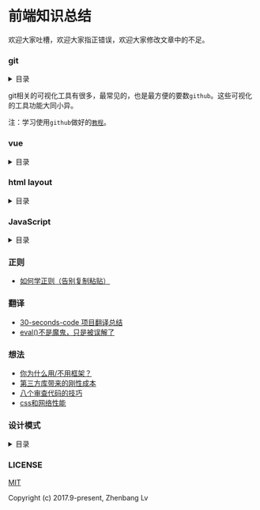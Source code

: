 # 前端知识总结

欢迎大家吐槽，欢迎大家指正错误，欢迎大家修改文章中的不足。

### git

<details>

<summary> 目录 </summary>

* [git 常用命令](https://github.com/lvzhenbang/article/blob/master/git/git-command.md)
* [git 分支操作](https://github.com/lvzhenbang/article/blob/master/git/git-branch.md)
* [git 提交记录操作](https://github.com/lvzhenbang/article/blob/master/git/git-commit.md)
* [git merge vs rebase）](https://github.com/lvzhenbang/article/blob/master/git/git-merge.md)
* [git 打标签](https://github.com/lvzhenbang/article/blob/master/git/git-tag.md)
* [git repository](https://github.com/lvzhenbang/article/blob/master/git/git-repository.md)
* [git 从本地仓库到服务器](https://github.com/lvzhenbang/article/blob/master/git/git-local-server.md)
* [git 技巧使用](https://github.com/lvzhenbang/article/blob/master/git/git-skills.md)

</details>

git相关的可视化工具有很多，最常见的，也是最方便的要数`github`。这些可视化的工具功能大同小异。

注：学习使用`github`做好的[` 教程 `](https://lab.github.com/)。

### vue

<details>

<summary> 目录 </summary>

* [vue-slot 模板应用](https://github.com/lvzhenbang/article/blob/master/vue/vue-slot.html)
* [由路径参数引起的路由问题](https://github.com/lvzhenbang/article/blob/master/vue/route/path-param.md)
* [深入理解vue之组件](https://github.com/lvzhenbang/article/blob/master/vue/doc/render.md)

</details>

### html layout

<details>

<summary> 目录 </summary>

* [dom的发展由来](https://github.com/lvzhenbang/article/blob/master/dom.md)
* [如何实现元素的多列布局](https://github.com/lvzhenbang/article/blob/master/layout/n-clown.md)
* [position定位布局理解,元素的定位关系如absolute-fixed-absolute](https://github.com/lvzhenbang/article/blob/master/layout/position.html)
* [仿excel布局的表格](https://github.com/lvzhenbang/article/blob/master/layout/table.md)
* [移动端页面设计问题导致字体覆盖图标的解决方案](https://github.com/lvzhenbang/article/blob/master/layout/text-icon.md)
* [由字体引起的布局问题及解决方案](https://github.com/lvzhenbang/article/blob/master/layout/text-layout.md)
* [常用的页面布局方案](https://github.com/lvzhenbang/article/blob/master/layout/html-layout.md)
* [dialog新方案](https://github.com/lvzhenbang/article/blob/master/layout/dialog.md)
* [浮动的label](https://github.com/lvzhenbang/article/blob/master/layout/float-label.md)

</details>

### JavaScript

<details>
<summary>目录</summary>

* [js 常用判断及扩展](https://github.com/lvzhenbang/article/blob/master/js/check/index.md)
* [js中的数组，数字，字符串反转](https://github.com/lvzhenbang/article/blob/master/js/js-reverse.md)
* [两个数组之间的几种常见操作](https://github.com/lvzhenbang/article/blob/master/js/twoArry.md)
* [给一个元素同时绑上click和dbclick事件所存在的问题详解](https://github.com/lvzhenbang/article/blob/master/js/single_double_click.md)
* [傻傻的分也分不清楚的property和attribute](https://github.com/lvzhenbang/article/blob/master/js/porp-attr.md)
* [老生常谈之闭包](https://github.com/lvzhenbang/article/blob/master/js/closure.md)
* [我们面试中在被问到闭包这个问题是要注意的几点](https://github.com/lvzhenbang/article/blob/master/js/closure-translate.md)
* [HTML5中的 `data-*` 如何处理数据详解](https://github.com/lvzhenbang/article/blob/master/js/data-attribute.md)
* [this,call和apply(这三个东西，如何牢牢记住)](https://github.com/lvzhenbang/article/blob/master/js/this-call-apply.md)
* [javascript 对象知识点梳理](https://github.com/lvzhenbang/article/blob/master/js/js-object.md)
* [javascript 创建对象的高级用法](https://github.com/lvzhenbang/article/blob/master/js/js-object-1.md)
* [javascript 开发中对象使用注意事项](https://github.com/lvzhenbang/article/blob/master/js/js-object2.md)
* [JavaScript 对象属性高级用法详解](https://github.com/lvzhenbang/article/blob/master/js/js-object3.md)
* [javascript 数组知识点梳理](https://github.com/lvzhenbang/article/blob/master/js/js-array.md)
* [JS 数组知识点梳理(二）](https://github.com/lvzhenbang/article/blob/master/js/js-array2.md)
* [JS 数组知识点梳理(三）](https://github.com/lvzhenbang/article/blob/master/js/js-array3.md)
* [javascript 函数知识点梳理](https://github.com/lvzhenbang/article/blob/master/js/js-function.md)
* [JS开发中函数知识点梳理(二）](https://github.com/lvzhenbang/article/blob/master/js/js-function-2.md)
* [JS开发中函数知识点梳理(三）](https://github.com/lvzhenbang/article/blob/master/js/js-function-3.md)
* [漫谈javascript函数式编程](https://github.com/lvzhenbang/article/blob/master/js/functional-programing.md)
* [漫谈promise使用场景](https://github.com/lvzhenbang/article/blob/master/js/promise.md)
* [JavaScript继承几种方式理解](https://github.com/lvzhenbang/article/blob/master/js/js-inherit.md)

</details>

### 正则

* [如何学正则（告别复制粘贴）](https://github.com/lvzhenbang/article/blob/master/regular/introduce.md)

### 翻译

* [30-seconds-code 项目翻译总结](https://github.com/lvzhenbang/article/blob/master/translate/30-seconds-code/index.md)
* [eval()不是魔鬼，只是被误解了](https://github.com/lvzhenbang/article/blob/master/translate/eval.md)

### 想法

* [你为什么用/不用框架？](https://github.com/lvzhenbang/article/blob/master/idea/why_do_you_use_framework.md)
* [第三方库带来的刚性成本](https://github.com/lvzhenbang/article/blob/master/idea/third_party_cost.md)
* [八个审查代码的技巧](https://github.com/lvzhenbang/article/blob/master/idea/code_review.md)
* [css和网络性能](https://github.com/lvzhenbang/article/blob/master/idea/css_network_performance.md)

### 设计模式

<details>
<summary>目录</summary>

* [` awesome-design-patterns `](https://github.com/DovAmir/awesome-design-patterns) 设计模式集锦，包含各种开发语言
* [` essential-js-design-patterns `](https://github.com/addyosmani/essential-js-design-patterns) ` javascript `

</details>


### LICENSE

[MIT](https://opensource.org/licenses/MIT)

Copyright (c) 2017.9-present, Zhenbang Lv
